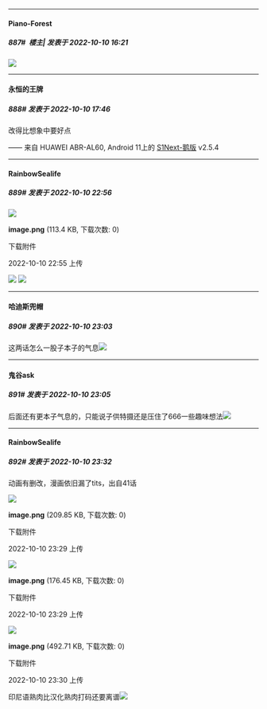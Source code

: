

*****

####  Piano-Forest  
##### 887#         楼主| 发表于 2022-10-10 16:21

<img src="https://p.sda1.dev/7/edd9edec2a6668d969d57522cf4a8862/yande.re 1028126 fuuto_tantei kabashima_yousuke.jpg" referrerpolicy="no-referrer">



*****

####  永恒的王牌  
##### 888#       发表于 2022-10-10 17:46

改得比想象中要好点

—— 来自 HUAWEI ABR-AL60, Android 11上的 [S1Next-鹅版](https://github.com/ykrank/S1-Next/releases) v2.5.4



*****

####  RainbowSealife  
##### 889#       发表于 2022-10-10 22:56

<img src="https://img.saraba1st.com/forum/202210/10/225539f5yb3ej5cjzxip2b.png" referrerpolicy="no-referrer">

<strong>image.png</strong> (113.4 KB, 下载次数: 0)

下载附件

2022-10-10 22:55 上传

<img src="https://tva3.sinaimg.cn/large/beb44592ly1h70l0tf245g20ej083npp.gif" referrerpolicy="no-referrer">
<img src="https://tva1.sinaimg.cn/large/beb44592ly1gokjqg7gv0j20go0epwhj.jpg" referrerpolicy="no-referrer">



*****

####  哈迪斯兜帽  
##### 890#       发表于 2022-10-10 23:03

这两话怎么一股子本子的气息<img src="https://static.saraba1st.com/image/smiley/face2017/047.png" referrerpolicy="no-referrer">

*****

####  鬼谷ask  
##### 891#       发表于 2022-10-10 23:05

后面还有更本子气息的，只能说子供特摄还是压住了666一些趣味想法<img src="https://static.saraba1st.com/image/smiley/face2017/067.png" referrerpolicy="no-referrer">



*****

####  RainbowSealife  
##### 892#       发表于 2022-10-10 23:32

动画有删改，漫画依旧漏了tits，出自41话

<img src="https://img.saraba1st.com/forum/202210/10/232934eqr9e4ii84gkdk49.png" referrerpolicy="no-referrer">

<strong>image.png</strong> (209.85 KB, 下载次数: 0)

下载附件

2022-10-10 23:29 上传

<img src="https://img.saraba1st.com/forum/202210/10/232944cdmwlad8pqpsksal.png" referrerpolicy="no-referrer">

<strong>image.png</strong> (176.45 KB, 下载次数: 0)

下载附件

2022-10-10 23:29 上传

<img src="https://img.saraba1st.com/forum/202210/10/233043ubx5i08vb0jjija0.png" referrerpolicy="no-referrer">

<strong>image.png</strong> (492.71 KB, 下载次数: 0)

下载附件

2022-10-10 23:30 上传

印尼语熟肉比汉化熟肉打码还要离谱<img src="https://static.saraba1st.com/image/smiley/face2017/067.png" referrerpolicy="no-referrer">

